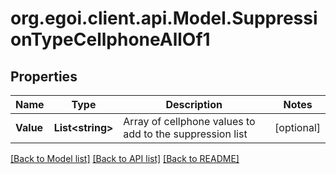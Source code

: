 
# org.egoi.client.api.Model.SuppressionTypeCellphoneAllOf1

## Properties

Name | Type | Description | Notes
------------ | ------------- | ------------- | -------------
**Value** | **List&lt;string&gt;** | Array of cellphone values to add to the suppression list | [optional] 

[[Back to Model list]](../README.md#documentation-for-models)
[[Back to API list]](../README.md#documentation-for-api-endpoints)
[[Back to README]](../README.md)

